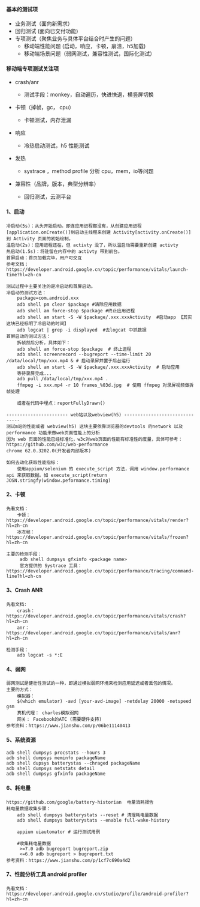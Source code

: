 #### 基本的测试项

- 业务测试（面向新需求）
- 回归测试 (面向已交付功能)
- 专项测试（聚焦业务与具体平台结合时产生的问题）
  - 移动端性能问题 (启动，响应，卡顿，崩溃，h5加载)
  - 移动端场景问题（弱网测试，兼容性测试，国际化测试）

#### 移动端专项测试关注项

- crash/anr

  - 测试手段：monkey，自动遍历，快进快退，横竖屏切换

- 卡顿（掉帧，gc， cpu）

  - 卡顿测试，内存泄漏

- 响应

  - 冷热启动测试，h5 性能测试

- 发热

  - systrace ，method profile 分析 cpu，mem，io等问题

- 兼容性（品牌，版本，典型分辨率）

  - 回归测试，云测平台

#### 1、启动

```shell
冷启动(5s)：从头开始启动。即连应用进程都没有，从创建应用进程[application.onCreate()]到启动主线程来创建 Activity[activity.onCreate()] 到 Activity 页面的初始绘制。
温启动(2s)：应用进程还在，但 activty 没了，所以温启动需要重新创建 activty
热启动(1.5s)：将驻留在内存中的 activty 带到前台。
首屏启动：首页加载完毕，用户可交互
参考文档；https://developer.android.google.cn/topic/performance/vitals/launch-time?hl=zh-cn

测试过程中主要关注的是冷启动和首屏启动。
冷启动的测试方法：
	package=com.android.xxx
	adb shell pm clear $package #清除应用数据
	adb shell am force-stop $package #终止应用进程
	adb shell am start -S -W $package/.xxx.xxxActivity  #启动app 【其实这块已经标明了冷启动的时间】
	adb logcat | grep -i displayed  #去logcat 中抓数据
首屏启动的测试方法：
	拆帧然后分析，具体如下：
	adb shell am force-stop $package  # 终止进程
	adb shell screenrecord --bugreport --time-limit 20 /data/local/tmp/xxx.mp4 & # 启动录屏并置于后台运行
	adb shell am start -S -W $package/.xxx.xxxActivity  # 启动应用
	等待录屏完成...
	adb pull /data/local/tmp/xxx.mp4 . 
	ffmpeg -i xxx.mp4 -r 10 frames_%03d.jpg  # 使用 ffmpeg 对录屏视频做拆帧处理
	
	或者在代码中埋点：reportFullyDrawn() 
	
----------------------- web站以及webview(h5) -------------------------------
测试m站的性能或者 webview(h5) 这块主要依靠浏览器的devtools 的network 以及 performance 功能来做web页面性能上的分析
因为 web 页面的性能已经标准化，w3c对web页面的性能有标准性的度量，具体可参考：https://github.com/w3c/web-performance
chrome 62.0.3202.0(开发者内部版本)

如何去动化获取性能指标：
	使用appium/selenium 的 execute_script 方法，调用 window.performance api 来获取数据。如 execute_script(return JOSN.stringfy(window.peformance.timing)
```

#### 2、卡顿

```
先看文档：
	卡顿：https://developer.android.google.cn/topic/performance/vitals/render?hl=zh-cn
	冰冻帧：https://developer.android.google.cn/topic/performance/vitals/frozen?hl=zh-cn

主要的检测手段：
	 adb shell dumpsys gfxinfo <package name>
	 官方提供的 Systrace 工具：https://developer.android.google.cn/topic/performance/tracing/command-line?hl=zh-cn
```

#### 3、Crash ANR

```shell
先看文档:
	crash：https://developer.android.google.cn/topic/performance/vitals/crash?hl=zh-cn
	anr：https://developer.android.google.cn/topic/performance/vitals/anr?hl=zh-cn

检测手段：
	adb logcat -s *:E
```

#### 4、弱网

```shell
弱网测试是健壮性测试的一种，即通过模拟弱网环境来检测应用延迟或者丢包的情况。
主要的方式：
    模拟器：
    $(which emulator) -avd [your-avd-image] -netdelay 20000 -netspeed gsm
    真机代理： charles模拟弱⽹ 
    ⽹关： Facebook的ATC (需要硬件支持)
参考资料：https://www.jianshu.com/p/06be11140413
```

#### 5、系统资源

```shell
adb shell dumpsys procstats --hours 3
adb shell dumpsys meminfo packageName
adb shell dupsys batterystas --chraged packageName
adb shell dumpsys netstats detail
adb shell dumpsys gfxinfo packageName
```

#### 6、耗电量

```shell
https://github.com/google/battery-historian  电量消耗报告
耗电量数据收集步骤： 
    adb shell dumpsys batterystats --reset # 清理耗电量数据
    adb shell dumpsys batterystats --enable full-wake-history
   
    appium uiautomator # 运⾏测试⽤例
    
    #收集耗电量数据
     >=7.0 adb bugreport bugreport.zip
     <=6.0 adb bugreport > bugreport.txt
参考资料：https://www.jianshu.com/p/1cf7c690a4d2
```

#### 7、性能分析工具 android profiler

```
先看文档：
https://developer.android.google.cn/studio/profile/android-profiler?hl=zh-cn
```













  

  



  

  

